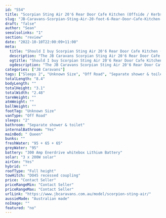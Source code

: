 ```yaml
---
id: "554"
title: "Scorpian Sting Air 20'6 Rear Door Cafe Kitchen (Offside / Kerbside)"
slug: "JB-Caravans-Scorpian-Sting-Air-20-foot-6-Rear-Door-Cafe-Kitchen-(Offside---Kerbside)"
draft: "false"
author: "Sean"
seealsolinks: "1"
section: "review"
date: "2022-10-10T22:00:09+11:00"
meta:
  title: "Should I buy Scorpian Sting Air 20'6 Rear Door Cafe Kitchen (Offside / Kerbside) by JB Caravans?"
  description: "The JB Caravans Scorpian Sting Air 20'6 Rear Door Cafe Kitchen (Offside / Kerbside) is classed as Off Road, and sleeps 2 people. It is Australian made and comes in at Unknown Size. It generally has Separate shower & toilet."
  ogtitle: "Should I buy Scorpian Sting Air 20'6 Rear Door Cafe Kitchen (Offside / Kerbside) by JB Caravans?"
  ogdescription: "The JB Caravans Scorpian Sting Air 20'6 Rear Door Cafe Kitchen (Offside / Kerbside) is classed as Off Road, and sleeps 2 people. It is Australian made and comes in at Unknown Size. It generally has Separate shower & toilet."
categories: ["JB Caravans"]
tags: ["Sleeps 2", "Unknown Size", "Off Road", "Separate shower & toilet", "Full height", "Price Unknown", "Australian made"]
totalLength: "8.4"
bodyLength: ""
totalHeight: "3.1"
totalWidth: "2.48"
tareWeight: ""
atmWeight: ""
ballWeight: ""
footTag: "Unknown Size"
vanType: "Off Road"
sleeps: "2"
bathroom: "Separate shower & toilet"
internalBathroom: "Yes"
mainBed: " Queen"
bunks: ""
freshWater: "95 + 65 + 65"
greyWater: "95"
battery: "300 Amp Enerdrive whitebox Lithium Battery"
solar: "3 x 200W solar"
airCon: "Yes"
hybrid: ""
roofType: "Full height"
towHitch: "DO45 recessed coupling"
price: "Contact Seller"
priceRangeMin: "Contact Seller"
priceRangeMax: "Contact Seller"
urlLink: "https://www.jbcaravans.com.au/model/scorpion-sting-air/"
aussieMade: "Australian made"
noImage: ""
featured: "no"
---
```

